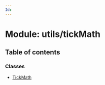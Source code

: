 ```yaml
---
Id: 
---
```


# Module: utils/tickMath

## Table of contents

### Classes

- [TickMath](../classes/utils_tickmath.tickmath.md)
